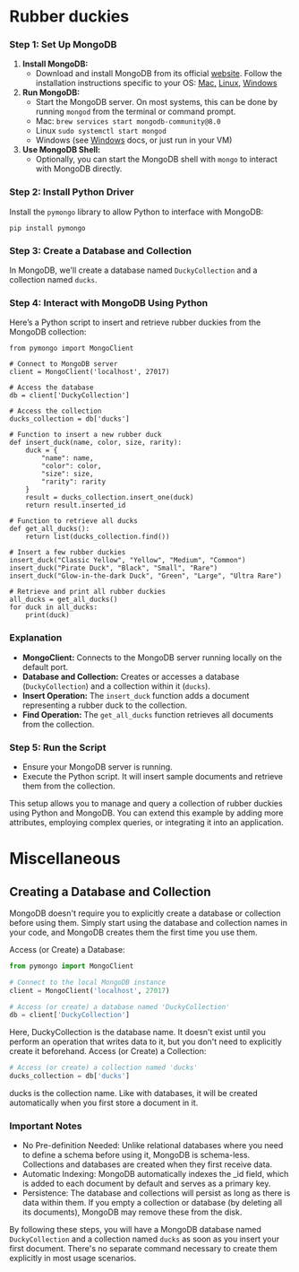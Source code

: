 # Rubber duckies

### Step 1: Set Up MongoDB

1. **Install MongoDB:**
   * Download and install MongoDB from its official [website](https://www.mongodb.com/try/download/community). Follow the installation instructions specific to your OS: [Mac](https://www.mongodb.com/docs/manual/tutorial/install-mongodb-on-os-x/)[,]() [Linux](https://www.mongodb.com/docs/manual/administration/install-on-linux/), [Windows](https://www.mongodb.com/docs/manual/tutorial/install-mongodb-on-windows/)
2. **Run MongoDB:**
   * Start the MongoDB server. On most systems, this can be done by running `mongod` from the terminal or command prompt.
   * Mac:
     `brew services start mongodb-community@8.0`
   * Linux
     `sudo systemctl start mongod`
   * Windows (see [Windows](https://www.mongodb.com/docs/manual/tutorial/install-mongodb-on-windows/) docs, or just run in your VM)
3. **Use MongoDB Shell:**
   * Optionally, you can start the MongoDB shell with `mongo` to interact with MongoDB directly.

### Step 2: Install Python Driver

Install the `pymongo` library to allow Python to interface with MongoDB:


```
pip install pymongo
```

### Step 3: Create a Database and Collection

In MongoDB, we'll create a database named `DuckyCollection` and a collection named `ducks`.

### Step 4: Interact with MongoDB Using Python

Here’s a Python script to insert and retrieve rubber duckies from the MongoDB collection:


```
from pymongo import MongoClient

# Connect to MongoDB server
client = MongoClient('localhost', 27017)

# Access the database
db = client['DuckyCollection']

# Access the collection
ducks_collection = db['ducks']

# Function to insert a new rubber duck
def insert_duck(name, color, size, rarity):
    duck = {
        "name": name,
        "color": color,
        "size": size,
        "rarity": rarity
    }
    result = ducks_collection.insert_one(duck)
    return result.inserted_id

# Function to retrieve all ducks
def get_all_ducks():
    return list(ducks_collection.find())

# Insert a few rubber duckies
insert_duck("Classic Yellow", "Yellow", "Medium", "Common")
insert_duck("Pirate Duck", "Black", "Small", "Rare")
insert_duck("Glow-in-the-dark Duck", "Green", "Large", "Ultra Rare")

# Retrieve and print all rubber duckies
all_ducks = get_all_ducks()
for duck in all_ducks:
    print(duck)
```

### Explanation

* **MongoClient:** Connects to the MongoDB server running locally on the default port.
* **Database and Collection:** Creates or accesses a database (`DuckyCollection`) and a collection within it (`ducks`).
* **Insert Operation:** The `insert_duck` function adds a document representing a rubber duck to the collection.
* **Find Operation:** The `get_all_ducks` function retrieves all documents from the collection.

### Step 5: Run the Script

* Ensure your MongoDB server is running.
* Execute the Python script. It will insert sample documents and retrieve them from the collection.

This setup allows you to manage and query a collection of rubber duckies using Python and MongoDB. You can extend this example by adding more attributes, employing complex queries, or integrating it into an application.

# Miscellaneous

## Creating a Database and Collection

MongoDB doesn't require you to explicitly create a database or collection before using them. Simply start using the database and collection names in your code, and MongoDB creates them the first time you use them.

Access (or Create) a Database:

```python
from pymongo import MongoClient

# Connect to the local MongoDB instance
client = MongoClient('localhost', 27017)

# Access (or create) a database named 'DuckyCollection'
db = client['DuckyCollection']
```

Here, DuckyCollection is the database name. It doesn't exist until you perform an operation that writes data to it, but you don't need to explicitly create it beforehand.
Access (or Create) a Collection:

```python
# Access (or create) a collection named 'ducks'
ducks_collection = db['ducks']
```

ducks is the collection name. Like with databases, it will be created automatically when you first store a document in it.

### Important Notes

* No Pre-definition Needed: Unlike relational databases where you need to define a schema before using it, MongoDB is schema-less. Collections and databases are created when they first receive data.
* Automatic Indexing: MongoDB automatically indexes the _id field, which is added to each document by default and serves as a primary key.
* Persistence: The database and collections will persist as long as there is data within them. If you empty a collection or database (by deleting all its documents), MongoDB may remove these from the disk.

By following these steps, you will have a MongoDB database named `DuckyCollection` and a collection named `ducks` as soon as you insert your first document. There's no separate command necessary to create them explicitly in most usage scenarios.